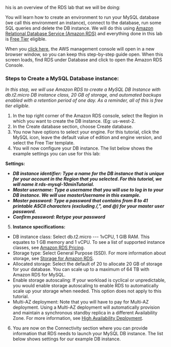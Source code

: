 his is an overview of the RDS lab that we will be doing:

You will learn how to create an environment to run your MySQL database (we call this environment an instance), connect to the database, run some SQL queries and delete the DB instance.  We will do this using [Amazon Relational Database Service (Amazon RDS)](https://aws.amazon.com/rds/mysql/) and everything done in this lab is [Free Tier](https://aws.amazon.com/free/) eligible.

When you [click here](https://console.aws.amazon.com/console/home?region=us-east-1), the AWS management console will open in a new browser window, so you can keep this step-by-step guide open. When this screen loads, find RDS under Database and click to open the Amazon RDS Console.

###  **Steps to Create a MySQL Database instance**:

_In this step, we will use Amazon RDS to create a MySQL DB Instance with db.t2.micro DB instance class, 20 GB of storage, and automated backups enabled with a retention period of one day. As a reminder, all of this is free tier eligible._

1. In the top right corner of the Amazon RDS console, select the Region in which you want to create the DB instance. (Eg: us-west-2.
2. In the Create database section, choose Create database.
3. You now have options to select your engine.  For this tutorial, click the MySQL icon, leave the default value of edition and engine version, and 
   select the Free Tier template.
4. You will now configure your DB instance. The list below shows the example settings you can use for this lab:
  
 **Settings:**

* _**DB instance identifier: Type a name for the DB instance that is unique for your account in the Region that you selected. For this tutorial, we will name it rds-mysql-10minTutorial.**_
* _**Master username: Type a username that you will use to log in to your DB instance. We will use masterUsername in this example.**_
* _**Master password: Type a password that contains from 8 to 41 printable ASCII characters (excluding /,", and @) for your master user password.**_
* _**Confirm password: Retype your password**_

5. **Instance specifications:**
* DB instance class: Select db.t2.micro --- 1vCPU, 1 GIB RAM. This equates to 1 GB memory and 1 vCPU. To see a list of supported instance classes, see [Amazon RDS Pricing](https://aws.amazon.com/rds/pricing/).
* Storage type: Select General Purpose (SSD). For more information about storage, see [Storage for Amazon RDS](http://docs.aws.amazon.com/AmazonRDS/latest/UserGuide/CHAP_Storage.html).
* Allocated storage: Select the default of 20 to allocate 20 GB of storage for your database. You can scale up to a maximum of 64 TB with Amazon RDS for MySQL.
* Enable storage autoscaling: If your workload is cyclical or unpredictable, you would enable storage autoscaling to enable RDS to automatically scale up your storage when needed. This option does not apply to this tutorial.
* Multi-AZ deployment: Note that you will have to pay for Multi-AZ deployment. Using a Multi-AZ deployment will automatically provision and maintain a synchronous standby replica in a different Availability Zone. For more information, see [High Availability Deployment](https://docs.aws.amazon.com/AmazonRDS/latest/UserGuide/Concepts.MultiAZ.html).

6. You are now on the Connectivity section where you can provide information that RDS needs to launch your MySQL DB instance. The list below shows settings for our example DB instance.